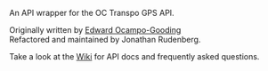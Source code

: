 An API wrapper for the OC Transpo GPS API.

Originally written by [Edward Ocampo-Gooding](https://github.com/edward)  
Refactored and maintained by Jonathan Rudenberg.

Take a look at the
[Wiki](https://github.com/titanous/octranspo-gps-wrapper/wiki) for API docs and
frequently asked questions.
